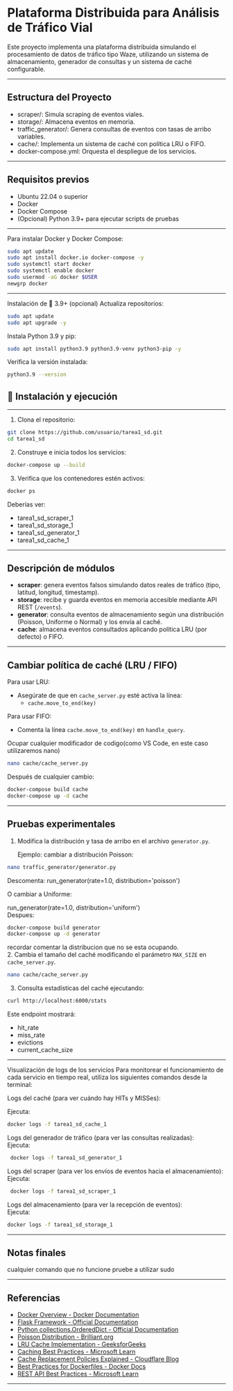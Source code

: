 #  Plataforma Distribuida para Análisis de Tráfico Vial

Este proyecto implementa una plataforma distribuida simulando el procesamiento de datos de tráfico tipo Waze, utilizando un sistema de almacenamiento, generador de consultas y un sistema de caché configurable.

---

##  Estructura del Proyecto

- scraper/: Simula scraping de eventos viales.
- storage/: Almacena eventos en memoria.
- traffic_generator/: Genera consultas de eventos con tasas de arribo variables.
- cache/: Implementa un sistema de caché con política LRU o FIFO.
- docker-compose.yml: Orquesta el despliegue de los servicios.

---

##  Requisitos previos

- Ubuntu 22.04 o superior
- Docker
- Docker Compose
- (Opcional) Python 3.9+ para ejecutar scripts de pruebas

---
Para instalar Docker y Docker Compose:

```bash
sudo apt update
sudo apt install docker.io docker-compose -y
sudo systemctl start docker
sudo systemctl enable docker
sudo usermod -aG docker $USER
newgrp docker
```
---
Instalación de  🐍 3.9+ (opcional)
Actualiza repositorios:
```bash
sudo apt update
sudo apt upgrade -y
```
Instala Python 3.9 y pip:
```bash
sudo apt install python3.9 python3.9-venv python3-pip -y
```
Verifica la versión instalada:
```bash
python3.9 --version
```
## 🚀 Instalación y ejecución
---
1. Clona el repositorio:
```bash
git clone https://github.com/usuario/tarea1_sd.git
cd tarea1_sd
```
2. Construye e inicia todos los servicios:
```bash
docker-compose up --build
```
3.  Verifica que los contenedores estén activos:
```bash
docker ps
```

Deberías ver:

- tarea1_sd_scraper_1
- tarea1_sd_storage_1
- tarea1_sd_generator_1
- tarea1_sd_cache_1

---

## Descripción de módulos

- **scraper**: genera eventos falsos simulando datos reales de tráfico (tipo, latitud, longitud, timestamp).
- **storage**: recibe y guarda eventos en memoria accesible mediante API REST (`/events`).
- **generator**: consulta eventos de almacenamiento según una distribución (Poisson, Uniforme o Normal) y los envía al caché.
- **cache**: almacena eventos consultados aplicando política LRU (por defecto) o FIFO.

---

## Cambiar política de caché (LRU / FIFO)

Para usar LRU:

- Asegúrate de que en `cache_server.py` esté activa la línea:
  - `cache.move_to_end(key)`

Para usar FIFO:

- Comenta la línea `cache.move_to_end(key)` en `handle_query`.  

Ocupar cualquier modificador de codigo(como VS Code, en este caso utilizaremos nano)
```bash
nano cache/cache_server.py
```
Después de cualquier cambio:
```bash
docker-compose build cache
docker-compose up -d cache
```
---

## Pruebas experimentales

1. Modifica la distribución y tasa de arribo en el archivo `generator.py`.

   Ejemplo: cambiar a distribución Poisson:
```bash
nano traffic_generator/generator.py
```
Descomenta:
run_generator(rate=1.0, distribution='poisson')

O cambiar a Uniforme:

run_generator(rate=1.0, distribution='uniform')  
Despues:
```bash
docker-compose build generator
docker-compose up -d generator
```
recordar comentar la  distribucion que no se esta ocupando.  
2. Cambia el tamaño del caché modificando el parámetro `MAX_SIZE` en `cache_server.py`.
```bash
nano cache/cache_server.py
```
3. Consulta estadísticas del caché ejecutando:
```bash
curl http://localhost:6000/stats
```

Este endpoint mostrará:

- hit_rate
- miss_rate
- evictions
- current_cache_size
---

 Visualización de logs de los servicios
Para monitorear el funcionamiento de cada servicio en tiempo real, utiliza los siguientes comandos desde la terminal:

Logs del caché (para ver cuándo hay HITs y MISSes):

Ejecuta:  
```bash
docker logs -f tarea1_sd_cache_1
```
Logs del generador de tráfico (para ver las consultas realizadas):  
Ejecuta:
```bash
 docker logs -f tarea1_sd_generator_1
```
Logs del scraper (para ver los envíos de eventos hacia el almacenamiento):  
Ejecuta:
```bash
 docker logs -f tarea1_sd_scraper_1
```
Logs del almacenamiento (para ver la recepción de eventos):  
Ejecuta:
```bash
docker logs -f tarea1_sd_storage_1
```
---
## Notas finales

cualquier comando que no funcione pruebe a utilizar sudo 

---
##  Referencias

- [Docker Overview - Docker Documentation](https://docs.docker.com/engine/docker-overview/)
- [Flask Framework - Official Documentation](https://flask.palletsprojects.com/en/latest/)
- [Python collections.OrderedDict - Official Documentation](https://docs.python.org/3/library/collections.html#collections.OrderedDict)
- [Poisson Distribution - Brilliant.org](https://brilliant.org/wiki/poisson-distribution/)
- [LRU Cache Implementation - GeeksforGeeks](https://www.geeksforgeeks.org/lru-cache-implementation/)
- [Caching Best Practices - Microsoft Learn](https://learn.microsoft.com/en-us/azure/architecture/best-practices/caching)
- [Cache Replacement Policies Explained - Cloudflare Blog](https://blog.cloudflare.com/cache-eviction-what-it-is-and-how-it-works/)
- [Best Practices for Dockerfiles - Docker Docs](https://docs.docker.com/develop/develop-images/dockerfile_best-practices/)
- [REST API Best Practices - Microsoft Learn](https://learn.microsoft.com/en-us/azure/architecture/best-practices/api-design)

---
